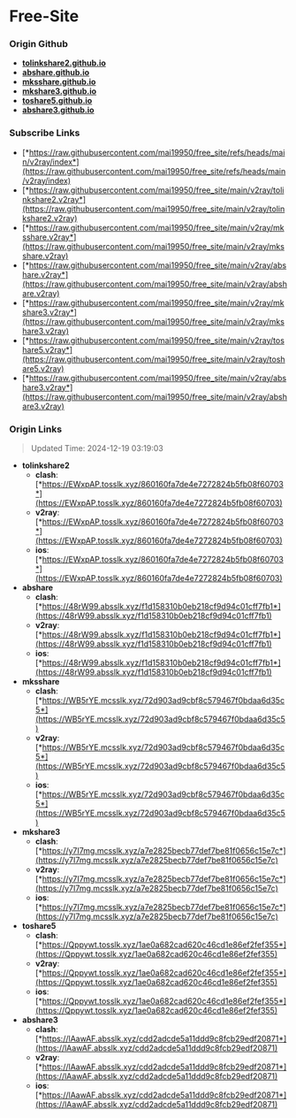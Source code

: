 # Free-Site

### Origin Github

- [**tolinkshare2.github.io**](https://github.com/tolinkshare2/tolinkshare2.github.io)
- [**abshare.github.io**](https://github.com/abshare/abshare.github.io)
- [**mksshare.github.io**](https://github.com/mksshare/mksshare.github.io)
- [**mkshare3.github.io**](https://github.com/mkshare3/mkshare3.github.io)
- [**toshare5.github.io**](https://github.com/toshare5/toshare5.github.io)
- [**abshare3.github.io**](https://github.com/abshare3/abshare3.github.io)

### Subscribe Links

- [*https://raw.githubusercontent.com/mai19950/free_site/refs/heads/main/v2ray/index*](https://raw.githubusercontent.com/mai19950/free_site/refs/heads/main/v2ray/index)
- [*https://raw.githubusercontent.com/mai19950/free_site/main/v2ray/tolinkshare2.v2ray*](https://raw.githubusercontent.com/mai19950/free_site/main/v2ray/tolinkshare2.v2ray)
- [*https://raw.githubusercontent.com/mai19950/free_site/main/v2ray/mksshare.v2ray*](https://raw.githubusercontent.com/mai19950/free_site/main/v2ray/mksshare.v2ray)
- [*https://raw.githubusercontent.com/mai19950/free_site/main/v2ray/abshare.v2ray*](https://raw.githubusercontent.com/mai19950/free_site/main/v2ray/abshare.v2ray)
- [*https://raw.githubusercontent.com/mai19950/free_site/main/v2ray/mkshare3.v2ray*](https://raw.githubusercontent.com/mai19950/free_site/main/v2ray/mkshare3.v2ray)
- [*https://raw.githubusercontent.com/mai19950/free_site/main/v2ray/toshare5.v2ray*](https://raw.githubusercontent.com/mai19950/free_site/main/v2ray/toshare5.v2ray)
- [*https://raw.githubusercontent.com/mai19950/free_site/main/v2ray/abshare3.v2ray*](https://raw.githubusercontent.com/mai19950/free_site/main/v2ray/abshare3.v2ray)

### Origin Links

> Updated Time: 2024-12-19 03:19:03

- **tolinkshare2**
  - **clash**: [*https://EWxpAP.tosslk.xyz/860160fa7de4e7272824b5fb08f60703*](https://EWxpAP.tosslk.xyz/860160fa7de4e7272824b5fb08f60703)
  - **v2ray**: [*https://EWxpAP.tosslk.xyz/860160fa7de4e7272824b5fb08f60703*](https://EWxpAP.tosslk.xyz/860160fa7de4e7272824b5fb08f60703)
  - **ios**: [*https://EWxpAP.tosslk.xyz/860160fa7de4e7272824b5fb08f60703*](https://EWxpAP.tosslk.xyz/860160fa7de4e7272824b5fb08f60703)
- **abshare**
  - **clash**: [*https://48rW99.absslk.xyz/f1d158310b0eb218cf9d94c01cff7fb1*](https://48rW99.absslk.xyz/f1d158310b0eb218cf9d94c01cff7fb1)
  - **v2ray**: [*https://48rW99.absslk.xyz/f1d158310b0eb218cf9d94c01cff7fb1*](https://48rW99.absslk.xyz/f1d158310b0eb218cf9d94c01cff7fb1)
  - **ios**: [*https://48rW99.absslk.xyz/f1d158310b0eb218cf9d94c01cff7fb1*](https://48rW99.absslk.xyz/f1d158310b0eb218cf9d94c01cff7fb1)
- **mksshare**
  - **clash**: [*https://WB5rYE.mcsslk.xyz/72d903ad9cbf8c579467f0bdaa6d35c5*](https://WB5rYE.mcsslk.xyz/72d903ad9cbf8c579467f0bdaa6d35c5)
  - **v2ray**: [*https://WB5rYE.mcsslk.xyz/72d903ad9cbf8c579467f0bdaa6d35c5*](https://WB5rYE.mcsslk.xyz/72d903ad9cbf8c579467f0bdaa6d35c5)
  - **ios**: [*https://WB5rYE.mcsslk.xyz/72d903ad9cbf8c579467f0bdaa6d35c5*](https://WB5rYE.mcsslk.xyz/72d903ad9cbf8c579467f0bdaa6d35c5)
- **mkshare3**
  - **clash**: [*https://y7I7mg.mcsslk.xyz/a7e2825becb77def7be81f0656c15e7c*](https://y7I7mg.mcsslk.xyz/a7e2825becb77def7be81f0656c15e7c)
  - **v2ray**: [*https://y7I7mg.mcsslk.xyz/a7e2825becb77def7be81f0656c15e7c*](https://y7I7mg.mcsslk.xyz/a7e2825becb77def7be81f0656c15e7c)
  - **ios**: [*https://y7I7mg.mcsslk.xyz/a7e2825becb77def7be81f0656c15e7c*](https://y7I7mg.mcsslk.xyz/a7e2825becb77def7be81f0656c15e7c)
- **toshare5**
  - **clash**: [*https://Qppywt.tosslk.xyz/1ae0a682cad620c46cd1e86ef2fef355*](https://Qppywt.tosslk.xyz/1ae0a682cad620c46cd1e86ef2fef355)
  - **v2ray**: [*https://Qppywt.tosslk.xyz/1ae0a682cad620c46cd1e86ef2fef355*](https://Qppywt.tosslk.xyz/1ae0a682cad620c46cd1e86ef2fef355)
  - **ios**: [*https://Qppywt.tosslk.xyz/1ae0a682cad620c46cd1e86ef2fef355*](https://Qppywt.tosslk.xyz/1ae0a682cad620c46cd1e86ef2fef355)
- **abshare3**
  - **clash**: [*https://lAawAF.absslk.xyz/cdd2adcde5a11ddd9c8fcb29edf20871*](https://lAawAF.absslk.xyz/cdd2adcde5a11ddd9c8fcb29edf20871)
  - **v2ray**: [*https://lAawAF.absslk.xyz/cdd2adcde5a11ddd9c8fcb29edf20871*](https://lAawAF.absslk.xyz/cdd2adcde5a11ddd9c8fcb29edf20871)
  - **ios**: [*https://lAawAF.absslk.xyz/cdd2adcde5a11ddd9c8fcb29edf20871*](https://lAawAF.absslk.xyz/cdd2adcde5a11ddd9c8fcb29edf20871)
